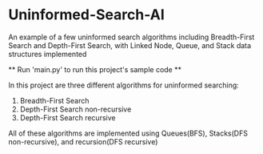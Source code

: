 # Uninformed-Search-AI
An example of a few uninformed search algorithms including Breadth-First Search and Depth-First Search, with Linked Node, Queue, and Stack data structures implemented

**  Run 'main.py' to run this project's sample code **

In this project are three different algorithms for uninformed searching:
1. Breadth-First Search
2. Depth-First Search non-recursive
3. Depth-First Search recursive

All of these algorithms are implemented using Queues(BFS), Stacks(DFS non-recursive), and recursion(DFS recursive)
